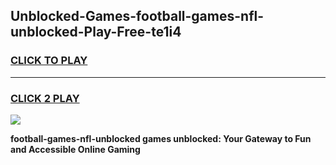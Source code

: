 
## Unblocked-Games-football-games-nfl-unblocked-Play-Free-te1i4
<h3>
<a href="https://premium76.site?title=football-games-nfl-unblocked&ref=23A">CLICK TO PLAY</a></h3>
<hr>

<h3>
<a href="https://premium76.site?title=football-games-nfl-unblocked&ref=23A">CLICK 2 PLAY</a>
  
</h3>

<a href="https://premium76.site?title=football-games-nfl-unblocked&ref=23A"><img src="https://clearcache.store/games.png"></a>


**football-games-nfl-unblocked games unblocked: Your Gateway to Fun and Accessible Online Gaming**
